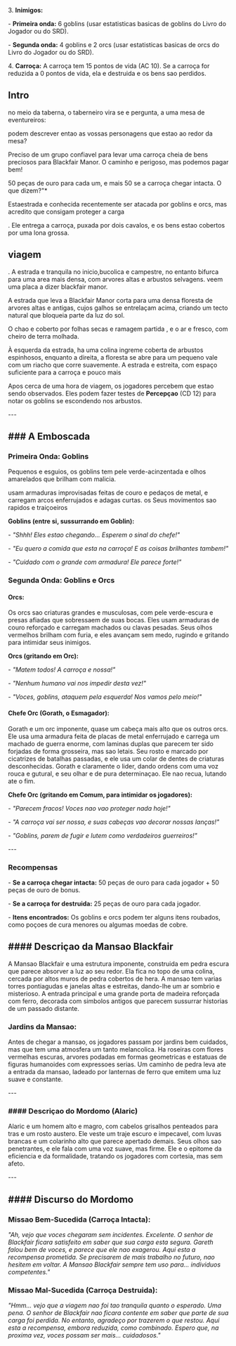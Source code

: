 3\. **Inimigos:**

   \- **Primeira onda:** 6 goblins (usar estatisticas basicas de goblins do
Livro do Jogador ou do SRD).

   \- **Segunda onda:** 4 goblins e 2 orcs (usar estatisticas basicas de orcs
do Livro do Jogador ou do SRD).

4\. **Carroça:** A carroça tem 15 pontos de vida (AC 10). Se a carroça for
reduzida a 0 pontos de vida, ela e destruida e os bens sao perdidos.

## Intro

no meio da taberna, o taberneiro vira se e pergunta, a uma mesa de
eventureiros:

podem descrever entao as vossas personagens que estao ao redor da mesa?

 Preciso de um grupo confiavel para levar uma carroça cheia de bens preciosos
para Blackfair Manor. O caminho e perigoso, mas podemos pagar bem!

 50 peças de ouro para cada um, e mais 50 se a carroça chegar intacta. O que
dizem?"*

Estaestrada e conhecida recentemente ser atacada por goblins e orcs, mas
acredito que consigam proteger a carga

. Ele entrega a carroça, puxada por dois cavalos, e os bens estao cobertos por
uma lona grossa.

## viagem

. A estrada e tranquila no inicio,bucolica e campestre, no entanto bifurca
para  uma area mais densa, com arvores altas e arbustos selvagens. veem uma
placa a dizer blackfair manor.

A estrada que leva a Blackfair Manor corta para uma densa floresta de arvores
altas e antigas, cujos galhos se entrelaçam acima, criando um tecto natural
que bloqueia parte da luz do sol.

O chao e coberto por folhas secas e ramagem partida , e o ar e fresco, com
cheiro de terra molhada.

 À esquerda da estrada, ha uma colina ingreme coberta de arbustos espinhosos,
enquanto a direita, a floresta se abre para um pequeno vale com um riacho que
corre suavemente. A estrada e estreita, com espaço suficiente para a carroça e
pouco mais

Apos cerca de uma hora de viagem, os jogadores percebem que estao sendo
observados. Eles podem fazer testes de **Percepçao** (CD 12) para notar os
goblins se escondendo nos arbustos.

\---

## ### **A Emboscada**

### **Primeira Onda: Goblins**

Pequenos e esguios, os goblins tem pele verde-acinzentada e olhos amarelados
que brilham com malicia.

usam armaduras improvisadas feitas de couro e pedaços de metal, e carregam
arcos enferrujados e adagas curtas. os Seus movimentos sao rapidos e
traiçoeiros

**Goblins (entre si, sussurrando em Goblin):**  

\- *"Shhh! Eles estao chegando... Esperem o sinal do chefe!"*  

\- *"Eu quero a comida que esta na carroça! E as coisas brilhantes tambem!"*  

\- *"Cuidado com o grande com armadura! Ele parece forte!"*  

### **Segunda Onda: Goblins e Orcs**

#### **Orcs:**  

Os orcs sao criaturas grandes e musculosas, com pele verde-escura e presas
afiadas que sobressaem de suas bocas. Eles usam armaduras de couro reforçado e
carregam machados ou clavas pesadas. Seus olhos vermelhos brilham com furia, e
eles avançam sem medo, rugindo e gritando para intimidar seus inimigos.

**Orcs (gritando em Orc):**  

\- *"Matem todos! A carroça e nossa!"*  

\- *"Nenhum humano vai nos impedir desta vez!"*  

\- *"Voces, goblins, ataquem pela esquerda! Nos vamos pelo meio!"*

#### **Chefe Orc (Gorath, o Esmagador):**  

Gorath e um orc imponente, quase um cabeça mais alto que os outros orcs. Ele
usa uma armadura feita de placas de metal enferrujado e carrega um machado de
guerra enorme, com laminas duplas que parecem ter sido forjadas de forma
grosseira, mas sao letais. Seu rosto e marcado por cicatrizes de batalhas
passadas, e ele usa um colar de dentes de criaturas desconhecidas. Gorath e
claramente o lider, dando ordens com uma voz rouca e gutural, e seu olhar e de
pura determinaçao. Ele nao recua, lutando ate o fim.



**Chefe Orc (gritando em Comum, para intimidar os jogadores):**  

\- *"Parecem fracos! Voces nao vao proteger nada hoje!"*  

\- *"A carroça vai ser nossa, e suas cabeças vao decorar nossas lanças!"*  

\- *"Goblins, parem de fugir e lutem como verdadeiros guerreiros!"*  

\---

### **Recompensas**

\- **Se a carroça chegar intacta:** 50 peças de ouro para cada jogador + 50
peças de ouro de bonus.

\- **Se a carroça for destruida:** 25 peças de ouro para cada jogador.

\- **Itens encontrados:** Os goblins e orcs podem ter alguns itens roubados,
como poçoes de cura menores ou algumas moedas de cobre.

## #### **Descriçao da Mansao Blackfair**

A Mansao Blackfair e uma estrutura imponente, construida em pedra escura que
parece absorver a luz ao seu redor. Ela fica no topo de uma colina, cercada
por altos muros de pedra cobertos de hera. A mansao tem varias torres
pontiagudas e janelas altas e estreitas, dando-lhe um ar sombrio e misterioso.
A entrada principal e uma grande porta de madeira reforçada com ferro,
decorada com simbolos antigos que parecem sussurrar historias de um passado
distante.

### **Jardins da Mansao:**  

Antes de chegar a mansao, os jogadores passam por jardins bem cuidados, mas
que tem uma atmosfera um tanto melancolica. Ha roseiras com flores vermelhas
escuras, arvores podadas em formas geometricas e estatuas de figuras
humanoides com expressoes serias. Um caminho de pedra leva ate a entrada da
mansao, ladeado por lanternas de ferro que emitem uma luz suave e constante.

\---

### #### **Descriçao do Mordomo (Alaric)**

Alaric e um homem alto e magro, com cabelos grisalhos penteados para tras e um
rosto austero. Ele veste um traje escuro e impecavel, com luvas brancas e um
colarinho alto que parece apertado demais. Seus olhos sao penetrantes, e ele
fala com uma voz suave, mas firme. Ele e o epitome da eficiencia e da
formalidade, tratando os jogadores com cortesia, mas sem afeto.

\---

## #### **Discurso do Mordomo**

### **Missao Bem-Sucedida (Carroça Intacta):**  

*"Ah, vejo que voces chegaram sem incidentes. Excelente. O senhor de Blackfair ficara satisfeito em saber que sua carga esta segura. Gareth falou bem de voces, e parece que ele nao exagerou. Aqui esta a recompensa prometida. Se precisarem de mais trabalho no futuro, nao hesitem em voltar. A Mansao Blackfair sempre tem uso para... individuos competentes."*

### **Missao Mal-Sucedida (Carroça Destruida):**  

*"Hmm... vejo que a viagem nao foi tao tranquila quanto o esperado. Uma pena. O senhor de Blackfair nao ficara contente em saber que parte de sua carga foi perdida. No entanto, agradeço por trazerem o que restou. Aqui esta a recompensa, embora reduzida, como combinado. Espero que, na proxima vez, voces possam ser mais... cuidadosos."*

